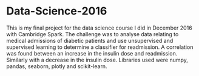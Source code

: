 # Data-Science-2016
This is my final project for the data science course I did in December 2016 with Cambridge Spark. The challenge was to analyse data relating to medical admissions of diabetic patients and use unsupervised and supervised learning to determine a classifier for readmission.
A correlation was found between an increase in the insulin dose and readmission. Similarly with a decrease in the insulin dose.
Libraries used were numpy, pandas, seaborn, plotly and scikit-learn.
